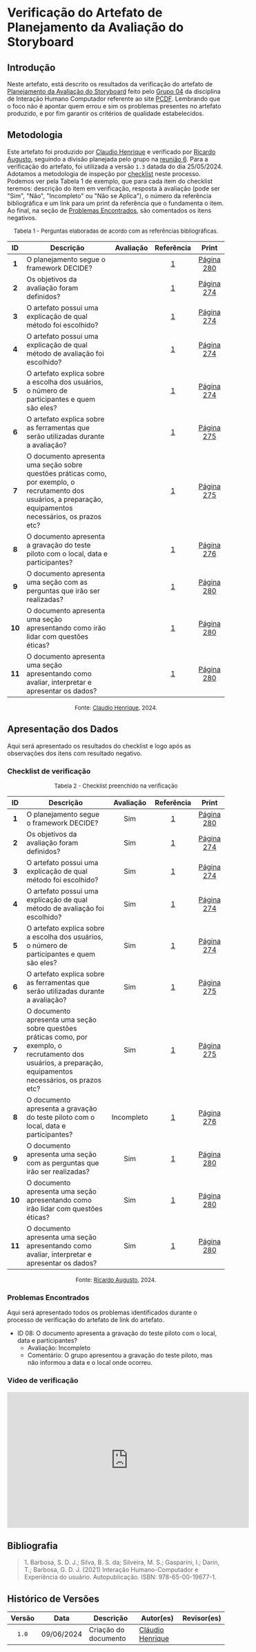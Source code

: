 # Verificação do Artefato de Planejamento da Avaliação do Storyboard

## Introdução

Neste artefato, está descrito os resultados da verificação do artefato de [Planejamento da Avaliação do Storyboard](https://interacao-humano-computador.github.io/2024.1-PCDF/design/Nivel1/storyboard/planejamento_avaliação/) feito pelo [Grupo 04](https://interacao-humano-computador.github.io/2024.1-PCDF/) da disciplina de Interação Humano Computador referente ao site [PCDF](https://www.pcdf.df.gov.br/). Lembrando que o foco não é apontar quem errou e sim os problemas presentes no artefato produzido, e por fim garantir os critérios de qualidade estabelecidos.

## Metodologia

Este artefato foi produzido por [Claudio Henrique][ClaudioGH] e verificado por [Ricardo Augusto][RicardoGH], seguindo a divisão planejada pelo grupo na [reunião 6](https://interacao-humano-computador.github.io/2024.1-Correios/atas/ata6/). Para a verificação do artefato, foi utilizada a versão `1.3` datada do dia 25/05/2024. Adotamos a metodologia de inspeção por [checklist](#checklist-de-verificacao) neste processo. Podemos ver pela Tabela 1 de exemplo, que para cada item do checklist teremos: descrição do item em verificação, resposta à avaliação (pode ser "Sim", "Não", "Incompleto" ou "Não se Aplica"), o número da referência bibliográfica e um link para um print da referência que o fundamenta o item. Ao final, na seção de [Problemas Encontrados](#problemas-encontrados), são comentados os itens negativos.

<font size="2"><p style="text-align: center">Tabela 1 - Perguntas elaboradas de acordo com as referências bibliográficas.</p></font>

<center>

| ID | Descrição | Avaliação | Referência | Print |
|:--:| --------- | :-------: | :--------: | :---: |
| **1** | O planejamento segue o framework DECIDE?	|  | <a href="#ref1">1</a> | [Página 280](../../../../../assets/prints_verificacao/claudio/pag280decide.png) |
| **2** | Os objetivos da avaliação foram definidos?	|  | <a href="#ref1">1</a> | [Página 274](../../../../../assets/prints_verificacao/claudio/pag274objetivos.png) |
| **3** | O artefato possui uma explicação de qual método foi escolhido?	|  | <a href="#ref1">1</a> | [Página 274](../../../../../assets/prints_verificacao/claudio/pag274metodo.png) |
| **4** | O artefato possui uma explicação de qual método de avaliação foi escolhido?	|  | <a href="#ref1">1</a> | [Página 274](../../../../../assets/prints_verificacao/claudio/pag274metodo.png) |
| **5** | O artefato explica sobre a escolha dos usuários, o número de participantes e quem são eles?	|  | <a href="#ref1">1</a> | [Página 274](../../../../../assets/prints_verificacao/claudio/pag274metodo.png) |
| **6** | O artefato explica sobre as ferramentas que serão utilizadas durante a avaliação?	|  | <a href="#ref1">1</a> | [Página 275](../../../../../assets/prints_verificacao/claudio/pag275praticas.png) |
| **7** | O documento apresenta uma seção sobre questões práticas como, por exemplo, o recrutamento dos usuários, a preparação, equipamentos necessários, os prazos etc?	|  | <a href="#ref1">1</a> | [Página 275](../../../../../assets/prints_verificacao/claudio/pag275praticas.png) |
| **8** | O documento apresenta a gravação do teste piloto com o local, data e participantes?	|  | <a href="#ref1">1</a> | [Página 276](../../../../../assets/prints_verificacao/claudio/pag276teste.png) |
| **9** | O documento apresenta uma seção com as perguntas que irão ser realizadas?	|  | <a href="#ref1">1</a> | [Página 280](../../../../../assets/prints_verificacao/claudio/pag280perguntas.png) |
| **10** | O documento apresenta uma seção apresentando como irão lidar com questões éticas?	|  | <a href="#ref1">1</a> | [Página 280](../../../../../assets/prints_verificacao/claudio/pag280eticas.png) |
| **11** | O documento apresenta uma seção apresentando como avaliar, interpretar e apresentar os dados?	|  | <a href="#ref1">1</a> | [Página 280](../../../../../assets/prints_verificacao/claudio/pag280avaliar.png) |


</center>

<font size="2"><p style="text-align: center">Fonte: [Claudio Henrique](https://github.com/claudiohsc), 2024.</p></font>

## Apresentação dos Dados

Aqui será apresentado os resultados do checklist e logo após as observações dos itens com resultado negativo.

### Checklist de verificação

<font size="2"><p style="text-align: center">Tabela 2 - Checklist preenchido na verificação</p></font>

<center>

| ID | Descrição | Avaliação | Referência | Print |
|:--:| --------- | :-------: | :--------: | :---: |
| **1** | O planejamento segue o framework DECIDE?	| Sim | <a href="#ref1">1</a> | [Página 280](../../../../../assets/prints_verificacao/claudio/pag280decide.png) |
| **2** | Os objetivos da avaliação foram definidos?	| Sim | <a href="#ref1">1</a> | [Página 274](../../../../../assets/prints_verificacao/claudio/pag274objetivos.png) |
| **3** | O artefato possui uma explicação de qual método foi escolhido?	| Sim | <a href="#ref1">1</a> | [Página 274](../../../../../assets/prints_verificacao/claudio/pag274metodo.png) |
| **4** | O artefato possui uma explicação de qual método de avaliação foi escolhido?	| Sim | <a href="#ref1">1</a> | [Página 274](../../../../../assets/prints_verificacao/claudio/pag274metodo.png) |
| **5** | O artefato explica sobre a escolha dos usuários, o número de participantes e quem são eles?	| Sim | <a href="#ref1">1</a> | [Página 274](../../../../../assets/prints_verificacao/claudio/pag274metodo.png) |
| **6** | O artefato explica sobre as ferramentas que serão utilizadas durante a avaliação?	| Sim | <a href="#ref1">1</a> | [Página 275](../../../../../assets/prints_verificacao/claudio/pag275praticas.png) |
| **7** | O documento apresenta uma seção sobre questões práticas como, por exemplo, o recrutamento dos usuários, a preparação, equipamentos necessários, os prazos etc?	| Sim | <a href="#ref1">1</a> | [Página 275](../../../../../assets/prints_verificacao/claudio/pag275praticas.png) |
| **8** | O documento apresenta a gravação do teste piloto com o local, data e participantes?	| Incompleto | <a href="#ref1">1</a> | [Página 276](../../../../../assets/prints_verificacao/claudio/pag276teste.png) |
| **9** | O documento apresenta uma seção com as perguntas que irão ser realizadas?	| Sim | <a href="#ref1">1</a> | [Página 280](../../../../../assets/prints_verificacao/claudio/pag280perguntas.png) |
| **10** | O documento apresenta uma seção apresentando como irão lidar com questões éticas?	| Sim | <a href="#ref1">1</a> | [Página 280](../../../../../assets/prints_verificacao/claudio/pag280eticas.png) |
| **11** | O documento apresenta uma seção apresentando como avaliar, interpretar e apresentar os dados?	| Sim | <a href="#ref1">1</a> | [Página 280](../../../../../assets/prints_verificacao/claudio/pag280avaliar.png) |


</center>

<font size="2"><p style="text-align: center">Fonte: [Ricardo Augusto](https://github.com/avmricardo), 2024.</p></font>


### Problemas Encontrados

Aqui será apresentado todos os problemas identificados durante o processo de verificação do artefato de link do artefato.

- ID 08: O documento apresenta a gravação do teste piloto com o local, data e participantes?
    - Avaliação: Incompleto
    - Comentário: O grupo apresentou a gravação do teste piloto, mas não informou a data e o local onde ocorreu.

### Vídeo de verificação

<center>

<iframe width="560" height="315" src="https://www.youtube.com/embed/DgOQONjdOsE?si=n5QTUwzvWV03pqFi" title="YouTube video player" frameborder="0" allow="accelerometer; autoplay; clipboard-write; encrypted-media; gyroscope; picture-in-picture; web-share" referrerpolicy="strict-origin-when-cross-origin" allowfullscreen></iframe>

</center>

## Bibliografia

> 1<a id="ref1">.</a> Barbosa, S. D. J.; Silva, B. S. da; Silveira, M. S.; Gasparini, I.; Darin, T.; Barbosa, G. D. J. (2021) Interação Humano-Computador e Experiência do usuário. Autopublicação. ISBN: 978-65-00-19677-1.


## Histórico de Versões

| Versão | Data | Descrição | Autor(es) | Revisor(es) |
| :----: | :--: | --------- | ----------- | ------ |
| `1.0`  | 09/06/2024 | Criação do documento |[Cláudio Henrique][ClaudioGH] | []() |

[ClaudioGH]: https://github.com/claudiohsc
[EliasGH]: https://github.com/EliasOliver21
[GabrielBGH]: https://github.com/Bertolazi
[GabrielFGH]: https://github.com/MMcLovin
[PabloGH]: https://github.com/pabloheika
[RicardoGH]: https://www.github.com/avmricardo